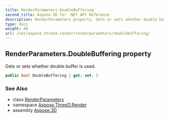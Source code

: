 ```yaml
---
title: RenderParameters.DoubleBuffering
second_title: Aspose.3D for .NET API Reference
description: RenderParameters property. Gets or sets whether double buffer is used
type: docs
weight: 40
url: /net/aspose.threed.render/renderparameters/doublebuffering/
---
```

## RenderParameters.DoubleBuffering property

Gets or sets whether double buffer is used.

```csharp
public bool DoubleBuffering { get; set; }
```

### See Also

* class [RenderParameters](../)
* namespace [Aspose.ThreeD.Render](../../../aspose.threed.render/)
* assembly [Aspose.3D](../../../)



